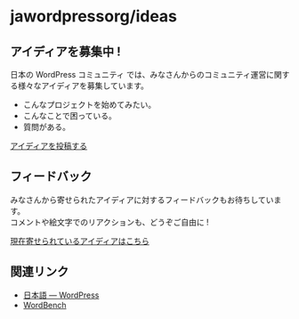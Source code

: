 # jawordpressorg/ideas

## アイディアを募集中 !

日本の WordPress コミュニティ では、みなさんからのコミュニティ運営に関する様々なアイディアを募集しています。

* こんなプロジェクトを始めてみたい。
* こんなことで困っている。
* 質問がある。

[アイディアを投稿する](https://github.com/jawordpressorg/ideas/issues/new)

## フィードバック

みなさんから寄せられたアイディアに対するフィードバックもお待ちしています。  
コメントや絵文字でのリアクションも、どうぞご自由に !

[現在寄せられているアイディアはこちら](https://github.com/jawordpressorg/ideas/issues)

## 関連リンク

- [日本語 — WordPress](https://ja.wordpress.org/)
- [WordBench](https://wordbench.org/)

